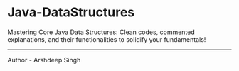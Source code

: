 # Java-DataStructures
Mastering Core Java Data Structures: Clean codes, commented explanations, and their functionalities to solidify your fundamentals!<br><hr color="black">
Author - Arshdeep Singh

